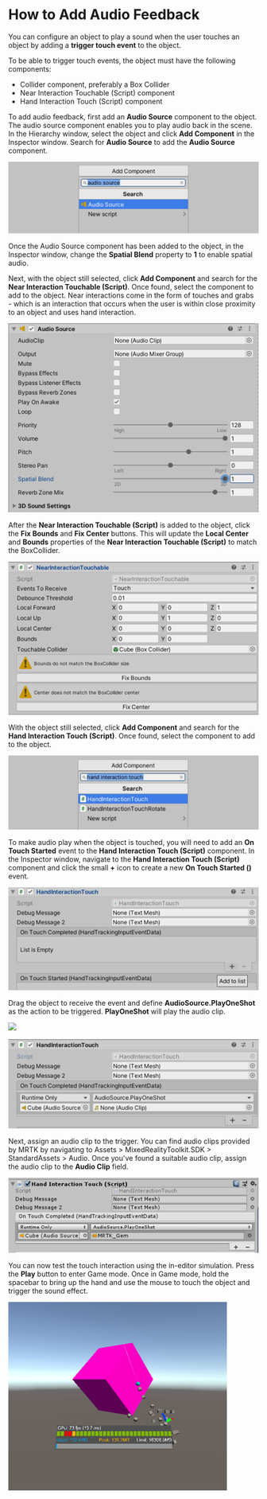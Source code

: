 # How to Add Audio Feedback

You can configure an object to play a sound when the user touches an object by adding a **trigger touch event** to the object.

To be able to trigger touch events, the object must have the following components:

- Collider component, preferably a Box Collider
- Near Interaction Touchable (Script) component
- Hand Interaction Touch (Script) component

To add audio feedback, first add an **Audio Source** component to the object. The audio source component enables you to play audio back in the scene. In the Hierarchy window, select the object and click **Add Component** in the Inspector window. Search for **Audio Source** to add the **Audio Source** component.

![Add Audio Source Script component](../../../.gitbook/assets/how_to_add_audio_feedback/audio_source.PNG)

Once the Audio Source component has been added to the object, in the Inspector window, change the **Spatial Blend** property to **1** to enable spatial audio.

Next, with the object still selected, click **Add Component** and search for the **Near Interaction Touchable (Script)**. Once found, select the component to add to the object. Near interactions come in the form of touches and grabs - which is an interaction that occurs when the user is within close proximity to an object and uses hand interaction.

![Enable Spatial Blend](../../../.gitbook/assets/how_to_add_audio_feedback/spatial_blend.PNG)

After the **Near Interaction Touchable (Script)** is added to the object, click the **Fix Bounds** and **Fix Center** buttons. This will update the **Local Center** and **Bounds** properties of the **Near Interaction Touchable (Script)** to match the BoxCollider.

![Fix Bounds](../../../.gitbook/assets/how_to_add_audio_feedback/fix_bounds_center.PNG)

With the object still selected, click **Add Component** and search for the **Hand Interaction Touch (Script)**. Once found, select the component to add to the object.

![Add Hand Interation Touch Script component](../../../.gitbook/assets/how_to_add_audio_feedback/hand_interaction_touch.PNG)

To make audio play when the object is touched, you will need to add an **On Touch Started** event to the **Hand Interaction Touch (Script)** component. In the Inspector window, navigate to the **Hand Interaction Touch (Script)** component and click the small **+** icon to create a new **On Touch Started ()** event. 

![Add Event](../../../.gitbook/assets/how_to_add_audio_feedback/add_event.PNG)

Drag the object to receive the event and define **AudioSource.PlayOneShot** as the action to be triggered. **PlayOneShot** will play the audio clip.

![](.Images/how_to_add_audio_feedback/add_object_and_action.PNG)

![Add object and action](../../../.gitbook/assets/how_to_add_audio_feedback/object_action.PNG)

Next, assign an audio clip to the trigger. You can find audio clips provided by MRTK by navigating to Assets > MixedRealityToolkit.SDK > StandardAssets > Audio. Once you've found a suitable audio clip, assign the audio clip to the **Audio Clip** field.

![Add Audio Clip](../../../.gitbook/assets/how_to_add_audio_feedback/add_audio_clip.PNG)

You can now test the touch interaction using the in-editor simulation. Press the **Play** button to enter Game mode. Once in Game mode, hold the spacebar to bring up the hand and use the mouse to touch the object and trigger the sound effect.

![Add object and action](../../../.gitbook/assets/how_to_add_audio_feedback/touch_in_editor_simulation.PNG)